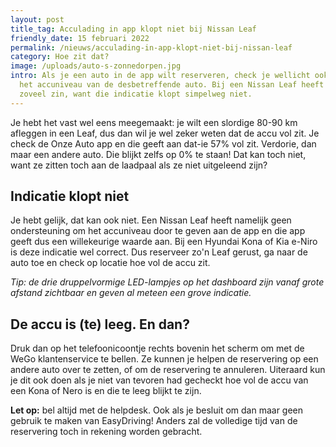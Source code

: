 ```yaml
---
layout: post
title_tag: Acculading in app klopt niet bij Nissan Leaf
friendly_date: 15 februari 2022
permalink: /nieuws/acculading-in-app-klopt-niet-bij-nissan-leaf
category: Hoe zit dat?
image: /uploads/auto-s-zonnedorpen.jpg
intro: Als je een auto in de app wilt reserveren, check je wellicht ook wel eens
  het accuniveau van de desbetreffende auto. Bij een Nissan Leaf heeft dat niet
  zoveel zin, want die indicatie klopt simpelweg niet.
---
```

Je hebt het vast wel eens meegemaakt: je wilt een slordige 80-90 km afleggen in een Leaf, dus dan wil je wel zeker weten dat de accu vol zit. Je check de Onze Auto app en die geeft aan dat-ie 57% vol zit. Verdorie, dan maar een andere auto. Die blijkt zelfs op 0% te staan! Dat kan toch niet, want ze zitten toch aan de laadpaal als ze niet uitgeleend zijn?

## Indicatie klopt niet

Je hebt gelijk, dat kan ook niet. Een Nissan Leaf heeft namelijk geen ondersteuning om het accuniveau door te geven aan de app en die app geeft dus een willekeurige waarde aan. Bij een Hyundai Kona of Kia e-Niro is deze indicatie wel correct. Dus reserveer zo'n Leaf gerust, ga naar de auto toe en check op locatie hoe vol de accu zit.

*Tip: de drie druppelvormige LED-lampjes op het dashboard zijn vanaf grote afstand zichtbaar en geven al meteen een grove indicatie.*

## De accu is (te) leeg. En dan?

Druk dan op het telefoonicoontje rechts bovenin het scherm om met de WeGo klantenservice te bellen. Ze kunnen je helpen de reservering op een andere auto over te zetten, of om de reservering te annuleren. Uiteraard kun je dit ook doen als je niet van tevoren had gecheckt hoe vol de accu van een Kona of Nero is en die te leeg blijkt te zijn.

**Let op:** bel altijd met de helpdesk. Ook als je besluit om dan maar geen gebruik te maken van EasyDriving! Anders zal de volledige tijd van de reservering toch in rekening worden gebracht.
